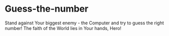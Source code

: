 # Guess-the-number
Stand against Your biggest enemy - the Computer and try to guess the right number! The faith of the World lies in Your hands, Hero!
